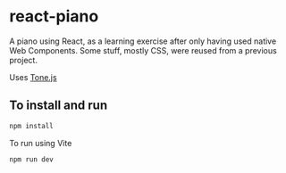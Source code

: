 # react-piano
A piano using React, as a learning exercise after only having used native Web Components. Some stuff, mostly CSS, were reused from a previous project.

Uses [Tone.js](https://github.com/Tonejs/Tone.js)

## To install and run

```bash
npm install
```

To run using Vite

```bash
npm run dev
```